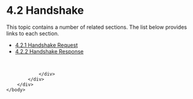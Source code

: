 <html dir="LTR" xmlns:mshelp="http://msdn.microsoft.com/mshelp" xmlns:ddue="http://ddue.schemas.microsoft.com/authoring/2003/5" xmlns:xlink="http://www.w3.org/1999/xlink" xmlns:tool="http://www.microsoft.com/tooltip">
    <head>
        <meta http-equiv="Content-Type" content="text/html; CHARSET=utf-8"></meta>
        <meta name="save" content="history"></meta>
        <title>4.2 Handshake</title>
        <xml>
            <mshelp:toctitle title="4.2 Handshake"></mshelp:toctitle>
            <mshelp:rltitle title="[MS-SSAS8]: Handshake"></mshelp:rltitle>
            <mshelp:keyword index="A" term="963d258e-a18a-4f13-866d-1af0672b5ed7"></mshelp:keyword>
            <mshelp:attr name="DCSext.ContentType" value="open specification"></mshelp:attr>
            <mshelp:attr name="AssetID" value="963d258e-a18a-4f13-866d-1af0672b5ed7"></mshelp:attr>
            <mshelp:attr name="TopicType" value="kbRef"></mshelp:attr>
            <mshelp:attr name="DCSext.Title" value="[MS-SSAS8]: Handshake" />
        </xml>
    </head>
    <body>
        <div id="header">
            <h1 class="heading">4.2 Handshake</h1>
        </div>
        <div id="mainSection">
            <div id="mainBody">
                <div id="allHistory" class="saveHistory"></div>
                <div id="sectionSection0" class="section" name="collapseableSection">
                    <p>This topic contains a number of related sections. The list below provides links to each section.<br /></p><ul><li><span><a href="3882daba-2b38-4bed-a37e-1f230433e091.htm">4.2.1 Handshake Request</a></span></li><li><span><a href="0e856d7c-8fc3-42ff-b823-923b002f1b66.htm">4.2.2 Handshake Response</a></span></li></ul><p><br /></p>


                </div>
            </div>
        </div>
    </body>
</html>